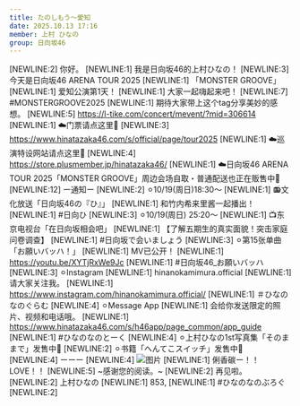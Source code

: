 ```yaml
---
title: たのしもう〜愛知
date: 2025.10.13 17:16
member: 上村 ひなの
group: 日向坂46
---
```


[NEWLINE:2]
你好。
[NEWLINE:1]
我是日向坂46的上村ひなの！
[NEWLINE:3]
今天是日向坂46 ARENA TOUR 2025
[NEWLINE:1]
「MONSTER GROOVE」
[NEWLINE:1]
爱知公演第1天！
[NEWLINE:1]
大家一起嗨起来吧！
[NEWLINE:7]
#MONSTERGROOVE2025
[NEWLINE:1]
期待大家带上这个tag分享美妙的感想。
[NEWLINE:5]
https://l-tike.com/concert/mevent/?mid=306614
[NEWLINE:1]
☁️门票请点这里🤍
[NEWLINE:3]
https://www.hinatazaka46.com/s/official/page/tour2025
[NEWLINE:1]
☁️巡演特设网站请点这里🤍
[NEWLINE:4]
https://store.plusmember.jp/hinatazaka46/
[NEWLINE:1]
☁️日向坂46 ARENA TOUR 2025「MONSTER GROOVE」周边会场自取・普通配送也正在贩售中🤍
[NEWLINE:12]
ー通知ー
[NEWLINE:2]
⚪︎10/19(周日)18:30〜
[NEWLINE:1]
📻文化放送「日向坂46の『ひ』」
[NEWLINE:1]
和竹内希来里酱一起播出！
[NEWLINE:1]
#日向ひ
[NEWLINE:3]
⚪︎10/19(周日) 25:20〜
[NEWLINE:1]
📺东京电视台「在日向坂相会吧」
[NEWLINE:1]
【了解五期生的真实面貌！突击家庭问卷调查】
[NEWLINE:1]
#日向坂で会いましょう
[NEWLINE:3]
⚪︎第15张单曲「お願いバッハ！」
[NEWLINE:1]
MV已公开！
[NEWLINE:1]
https://youtu.be/XYTjRxWe9Jc
[NEWLINE:1]
#日向坂46_お願いバッハ
[NEWLINE:3]
⚪︎Instagram
[NEWLINE:1]
hinanokamimura.official
[NEWLINE:1]
请大家关注我。
[NEWLINE:1]
https://www.instagram.com/hinanokamimura.official/
[NEWLINE:1]
＃ひなのなのぐらむ
[NEWLINE:4]
⚪︎Message App
[NEWLINE:1]
会给你发送限定的照片、视频和电话哦。
[NEWLINE:1]
https://www.hinatazaka46.com/s/h46app/page_common/app_guide
[NEWLINE:1]
#ひなのなのとーく
[NEWLINE:4]
︎⚪︎上村ひなの1st写真集「そのままで」发售中📸
[NEWLINE:2]
⚪︎书籍「へんてこスイッチ」发售中📖
[NEWLINE:4]
︎ーーー
[NEWLINE:4]
![图片](https://cdn.hinatazaka46.com/files/14/diary/official/member/moblog/202510/mobTrDHE0.jpg)
[NEWLINE:1]
俐香碳ー！！LOVE！！
[NEWLINE:5]
~感谢您的阅读。~
[NEWLINE:2]
再见啦。
[NEWLINE:2]
上村ひなの
[NEWLINE:1]
853,
[NEWLINE:1]
#ひなのなのぶろぐ
[NEWLINE:2]